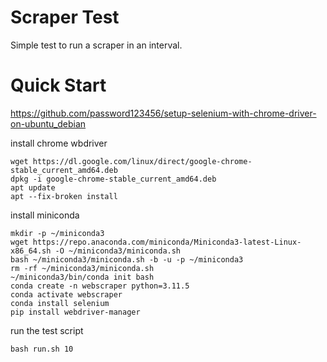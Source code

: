 # Scraper Test

Simple test to run a scraper in an interval.

# Quick Start

https://github.com/password123456/setup-selenium-with-chrome-driver-on-ubuntu_debian

install chrome wbdriver
```
wget https://dl.google.com/linux/direct/google-chrome-stable_current_amd64.deb
dpkg -i google-chrome-stable_current_amd64.deb
apt update
apt --fix-broken install
```

install miniconda
```
mkdir -p ~/miniconda3
wget https://repo.anaconda.com/miniconda/Miniconda3-latest-Linux-x86_64.sh -O ~/miniconda3/miniconda.sh
bash ~/miniconda3/miniconda.sh -b -u -p ~/miniconda3
rm -rf ~/miniconda3/miniconda.sh
~/miniconda3/bin/conda init bash
conda create -n webscraper python=3.11.5
conda activate webscraper
conda install selenium
pip install webdriver-manager
```

run the test script
```
bash run.sh 10
```

